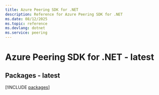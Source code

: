 ```yaml
---
title: Azure Peering SDK for .NET
description: Reference for Azure Peering SDK for .NET
ms.date: 08/12/2025
ms.topic: reference
ms.devlang: dotnet
ms.service: peering
---
```

# Azure Peering SDK for .NET - latest
## Packages - latest
[!INCLUDE [packages](peering-index.md)]
